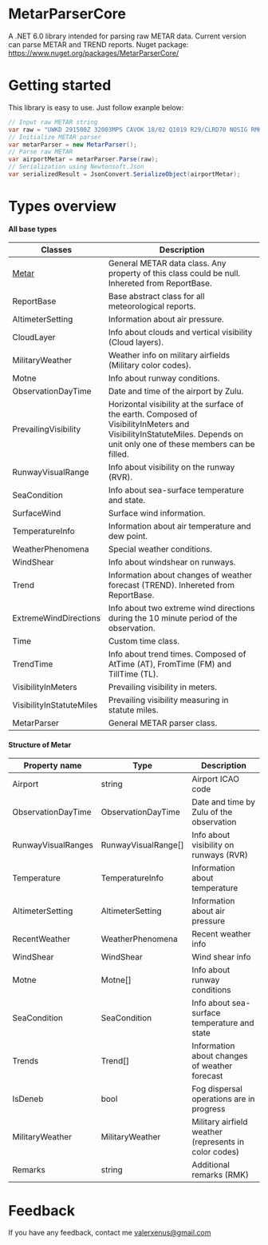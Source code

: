 # MetarParserCore
A .NET 6.0 library intended for parsing raw METAR data. Current version can parse METAR and TREND reports.
Nuget package: https://www.nuget.org/packages/MetarParserCore/

# Getting started
This library is easy to use. Just follow exanple below:

```cs
// Input raw METAR string
var raw = "UWKD 291500Z 32003MPS CAVOK 18/02 Q1019 R29/CLRD70 NOSIG RMK QFE753/1004=";
// Initialize METAR parser
var metarParser = new MetarParser();
// Parse raw METAR
var airportMetar = metarParser.Parse(raw);
// Serialization using Newtonsoft.Json
var serializedResult = JsonConvert.SerializeObject(airportMetar);
```

# Types overview
#### All base types

| Classes                  | Description                                                                                                                                                              |
|--------------------------|--------------------------------------------------------------------------------------------------------------------------------------------------------------------------|
| [Metar](#metar)                    | General METAR data class. Any property of this class could be null. Inhereted from ReportBase.                                                                           |
| ReportBase               | Base abstract class for all meteorological reports.                                                                                                                      |
| AltimeterSetting         | Information about air pressure.                                                                                                                                          |
| CloudLayer               | Info about clouds and vertical visibility (Cloud layers).                                                                                                                |
| MilitaryWeather          | Weather info on military airfields (Military color codes).                                                                                                               |
| Motne                    | Info about runway conditions.                                                                                                                                            |
| ObservationDayTime       | Date and time of the airport by Zulu.                                                                                                                                    |
| PrevailingVisibility     | Horizontal visibility at the surface of the earth. Composed of VisibilityInMeters and VisibilityInStatuteMiles. Depends on unit only one of these members can be filled. |
| RunwayVisualRange        | Info about visibility on the runway (RVR).                                                                                                                               |
| SeaCondition             | Info about sea-surface temperature and state.                                                                                                                            |
| SurfaceWind              | Surface wind information.                                                                                                                                                |
| TemperatureInfo          | Information about air temperature and dew point.                                                                                                                         |
| WeatherPhenomena         | Special weather conditions.                                                                                                                                              |
| WindShear                | Info about windshear on runways.                                                                                                                                         |
| Trend                    | Information about changes of weather forecast (TREND). Inhereted from ReportBase.                                                                                        |
| ExtremeWindDirections    | Info about two extreme wind directions during the 10 minute period of the observation.                                                                                   |
| Time                     | Custom time class.                                                                                                                                                       |
| TrendTime                | Info about trend times. Composed of AtTime (AT), FromTime (FM) and TillTime (TL).                                                                                        |
| VisibilityInMeters       | Prevailing visibility in meters.                                                                                                                                         |
| VisibilityInStatuteMiles | Prevailing visibility measuring in statute miles.                                                                                                                        |
| MetarParser              | General METAR parser class.                                                                                                                                              |

#### <a name="metar"/>Structure of Metar

| Property name      | Type                  | Description                                           |
|--------------------|-----------------------|-------------------------------------------------------|
| Airport            | string                | Airport ICAO code                                     |
| ObservationDayTime | ObservationDayTime    | Date and time by Zulu of the observation              |
| RunwayVisualRanges | RunwayVisualRange\[\] | Info about visibility on runways (RVR)                |
| Temperature        | TemperatureInfo       | Information about temperature                         |
| AltimeterSetting   | AltimeterSetting      | Information about air pressure                        |
| RecentWeather      | WeatherPhenomena      | Recent weather info                                   |
| WindShear          | WindShear             | Wind shear info                                       |
| Motne              | Motne\[\]             | Info about runway conditions                          |
| SeaCondition       | SeaCondition          | Info about sea-surface temperature and state          |
| Trends             | Trend\[\]             | Information about changes of weather forecast         |
| IsDeneb            | bool                  | Fog dispersal operations are in progress              |
| MilitaryWeather    | MilitaryWeather       | Military airfield weather (represents in color codes) |
| Remarks            | string                | Additional remarks (RMK)                              |




# Feedback

If you have any feedback, contact me valerxenus@gmail.com
